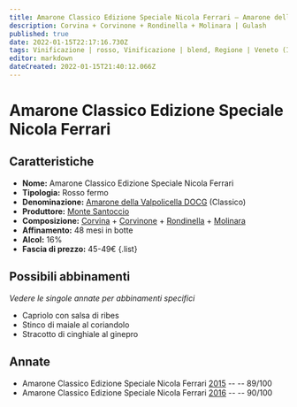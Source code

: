 ```yaml
---
title: Amarone Classico Edizione Speciale Nicola Ferrari – Amarone della Valpolicella Classico DOCG – Monte Santoccio – Veneto (IT) – 45-49€ – 5★
description: Corvina + Corvinone + Rondinella + Molinara | Gulash
published: true
date: 2022-01-15T22:17:16.730Z
tags: Vinificazione | rosso, Vinificazione | blend, Regione | Veneto (IT), Vinificazione | fermo, Vitigni | Corvina, Vitigni | Rondinella, Vitigni | Corvinone, Prezzi | 45-49€, Valutazioni | 5 stelle, Alimento | gulash
editor: markdown
dateCreated: 2022-01-15T21:40:12.066Z
---
```


# Amarone Classico Edizione Speciale Nicola Ferrari

## Caratteristiche
- **Nome:** Amarone Classico Edizione Speciale Nicola Ferrari
- **Tipologia:** Rosso fermo
- **Denominazione:** [Amarone della Valpolicella DOCG](/denominazioni/Italia/Veneto/DOCG/Amarone-della-Valpolicella) (Classico)
- **Produttore:** [Monte Santoccio](/produttori/Italia/Veneto/Monte-Santoccio) 
- **Composizione:** [Corvina](/vitigni/Italia/corvina) + [Corvinone](/vitigni/Italia/corvinone) + [Rondinella](/vitigni/Italia/rondinella) + [Molinara](/vitigni/Italia/molinara)
- **Affinamento:** 48 mesi in botte
- **Alcol:** 16%
- **Fascia di prezzo:** 45-49€
{.list}

## Possibili abbinamenti
*Vedere le singole annate per abbinamenti specifici*

- Capriolo con salsa di ribes
- Stinco di maiale al coriandolo
- Stracotto di cinghiale al ginepro

## Annate
- Amarone Classico Edizione Speciale Nicola Ferrari [2015](vini/Italia/Veneto/Monte-Santoccio/Amarone-Classico-Edizione-Speciale-Nicola-Ferrari/2015) -- <span class="star-4"></span> -- 89/100
- Amarone Classico Edizione Speciale Nicola Ferrari [2016](vini/Italia/Veneto/Monte-Santoccio/Amarone-Classico-Edizione-Speciale-Nicola-Ferrari/2016) -- <span class="star-4"></span> -- 90/100